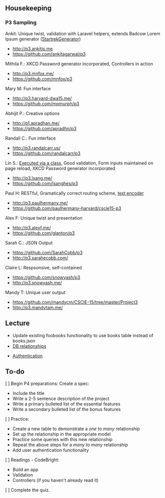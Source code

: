 
## Housekeeping

### P3 Sampling

Ankit: Unique twist, validation with Laravel helpers, extends Badcow Lorem Ipsum generator ([StartrekGenerator](https://github.com/ankitagarwal/p3/blob/master/app/helpers/StartrekGenerator.php))

* <http://p3.ankitis.me>
* <https://github.com/ankitagarwal/p3>


Mithila F.: XKCD Password generator incorporated, Controllers in action

* <http://p3.mnfox.me/>
* <https://github.com/mnfox/p3>


Mary M: Fun interface

* <http://p3.harvard-dwa15.me/>
* <https://github.com/mpmurph/p3>


Abhijit P.: Creative options

* <http://p1.apradhan.me/>
* <https://github.com/apradhn/p3>


Randall C.: Fun interface

* <http://p3.randalcarr.us/>
* <https://github.com/randalcarr/p3>


Lin S.: [Executed via a class](https://github.com/lsanghes/p3/blob/master/app/models/XkcdLib.php), Good validation, Form inputs maintained on page reload, XKCD Password generator incorporated

* <http://p3.lsang.me/>
* <https://github.com/lsanghes/p3>


Paul H: RESTful, Gramatically correct routing scheme, [text encoder](http://p3.paulhermany.me/text-encoder)

* <http://p3.paulhermany.me/>
* <https://github.com/paulhermany-harvard/cscie15-p3>


Alex F: Unique twist and presentation

* <http://p3.alexf.me/>
* <https://github.com/glanton/p3>


Sarah C.: JSON Output

* <https://github.com/SarahCobb/p3>
* <http://p3.sarahecobb.com/>


Claire L: Respsonsive, self-contained

* <https://github.com/snowyash/p3>
* <http://p3.snowyash.me/>


Mandy T: Unique user output

* <https://github.com/mandycm/CSCIE-15/tree/master/Project3>
* <http://p3.mandytam.me/>




## Lecture

+ Update existing foobooks functionality to use books table instead of books.json
+ [DB relationships](https://github.com/susanBuck/notes/blob/master/05_Laravel/12_Databases_Relationships.md)
* [Authentication](https://github.com/susanBuck/notes/blob/master/05_Laravel/14_Authentication.md)




## To-do

[ ] Begin P4 preparations: Create a spec:

+ Include the title
+ Write a 2-5 sentence description of the project
+ Write a primary bulleted list of the essential features
+ Write a secondary bulleted list of the bonus features

[ ] Practice:
+ Create a new table to demonstrate a *one to many* relationship
+ Set up the relationship in the appropriate model
+ Practice some queries with this new relationship
+ Repeat the above steps for a *many to many* relationship
+ Add user authentication functionality

[ ] Readings - CodeBright:

+ Build an app
+ Validation
+ Controllers (if you haven't already read it)

[ ] Complete the quiz.